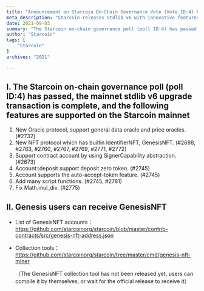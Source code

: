 ```yaml
---
title: "Announcement on Starcoin On-Chain Governance Vote (Vote ID:4) Passed"
meta_description: "Starcoin releases Stdlib v6 with innovative features to support Move blockchain developers."
date: 2021-09-03
summary: "The Starcoin on-chain governance poll (poll ID:4) has passed, the mainnet stdlib v6 upgrade transaction is complete..."
author: "Starcoin"
tags: [
    "Starcoin"
]
archives: "2021"

---
```


 ## Ⅰ. The Starcoin on-chain governance poll (poll ID:4) has passed, the mainnet stdlib v6 upgrade transaction is complete, and the following features are supported on the Starcoin mainnet

1. New Oracle protocol, support general data oracle and price oracles. (#2732)
2. New NFT protocol which has builtin IdentifierNFT, GenesisNFT. (#2688, #2763, #2760, #2767, #2769, #2771, #2772)
3. Support contract account by using SignerCapability abstraction. (#2673)
4. Account::deposit support deposit zero token. (#2745)
5. Account supports the auto-accept-token feature. (#2745)
6. Add many script functions. (#2745, #2781)
7. Fix Math.mul_div. (#2775)

 

## Ⅱ. Genesis users can receive GenesisNFT

* List of GenesisNFT accounts： https://github.com/starcoinorg/starcoin/blob/master/contrib-contracts/src/genesis-nft-address.json 

* Collection tools：https://github.com/starcoinorg/starcoin/tree/master/cmd/genesis-nft-miner

  （The GenesisNFT collection tool has not been released yet, users can compile it by themselves, or wait for the official release to receive it）

